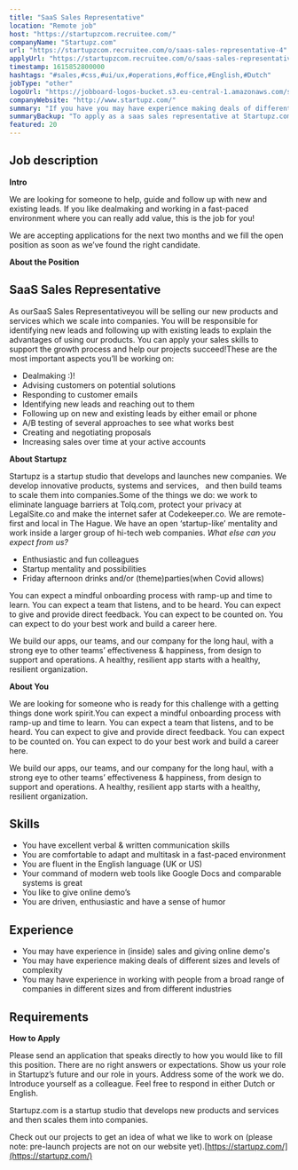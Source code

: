 ```yaml
---
title: "SaaS Sales Representative"
location: "Remote job"
host: "https://startupzcom.recruitee.com/"
companyName: "Startupz.com"
url: "https://startupzcom.recruitee.com/o/saas-sales-representative-4"
applyUrl: "https://startupzcom.recruitee.com/o/saas-sales-representative-4/c/new"
timestamp: 1615852800000
hashtags: "#sales,#css,#ui/ux,#operations,#office,#English,#Dutch"
jobType: "other"
logoUrl: "https://jobboard-logos-bucket.s3.eu-central-1.amazonaws.com/startupz-com"
companyWebsite: "http://www.startupz.com/"
summary: "If you have you may have experience making deals of different sizes and levels of complexity, Startupz.com is looking for someone with your knowledge."
summaryBackup: "To apply as a saas sales representative at Startupz.com, you preferably need to have some knowledge of: #sales, #css, #ui/ux."
featured: 20
---
```


## Job description

**Intro**

We are looking for someone to help, guide and follow up with new and existing leads. If you like dealmaking and working in a fast-paced environment where you can really add value, this is the job for you!

We are accepting applications for the next two months and we fill the open position as soon as we’ve found the right candidate.

**About the Position**

## SaaS Sales Representative

As ourSaaS Sales Representativeyou will be selling our new products and services which we scale into companies. You will be responsible for identifying new leads and following up with existing leads to explain the advantages of using our products. You can apply your sales skills to support the growth process and help our projects succeed!These are the most important aspects you’ll be working on:

*   Dealmaking :)!
*   Advising customers on potential solutions
*   Responding to customer emails
*   Identifying new leads and reaching out to them
*   Following up on new and existing leads by either email or phone
*   A/B testing of several approaches to see what works best
*   Creating and negotiating proposals
*   Increasing sales over time at your active accounts

**About Startupz**

Startupz is a startup studio that develops and launches new companies. We develop innovative products, systems and services,   and then build teams to scale them into companies.Some of the things we do: we work to eliminate language barriers at Tolq.com, protect your privacy at LegalSite.co and make the internet safer at Codekeeper.co. We are remote-first and local in The Hague. We have an open ‘startup-like’ mentality and work inside a larger group of hi-tech web companies. _What else can you expect from us?_

*   Enthusiastic and fun colleagues
*   Startup mentality and possibilities
*   Friday afternoon drinks and/or (theme)parties(when Covid allows)

You can expect a mindful onboarding process with ramp-up and time to learn. You can expect a team that listens, and to be heard. You can expect to give and provide direct feedback. You can expect to be counted on. You can expect to do your best work and build a career here.

We build our apps, our teams, and our company for the long haul, with a strong eye to other teams’ effectiveness & happiness, from design to support and operations. A healthy, resilient app starts with a healthy, resilient organization.

**About You**

We are looking for someone who is ready for this challenge with a getting things done work spirit.You can expect a mindful onboarding process with ramp-up and time to learn. You can expect a team that listens, and to be heard. You can expect to give and provide direct feedback. You can expect to be counted on. You can expect to do your best work and build a career here.

We build our apps, our teams, and our company for the long haul, with a strong eye to other teams’ effectiveness & happiness, from design to support and operations. A healthy, resilient app starts with a healthy, resilient organization.

## Skills

*   You have excellent verbal & written communication skills
*   You are comfortable to adapt and multitask in a fast-paced environment
*   You are fluent in the English language (UK or US)
*   Your command of modern web tools like Google Docs and comparable systems is great
*   You like to give online demo’s
*   You are driven, enthusiastic and have a sense of humor

## Experience

*   You may have experience in (inside) sales and giving online demo's
*   You may have experience making deals of different sizes and levels of complexity
*   You may have experience in working with people from a broad range of companies in different sizes and from different industries

## Requirements

**How to Apply**

Please send an application that speaks directly to how you would like to fill this position. There are no right answers or expectations. Show us your role in Startupz’s future and our role in yours. Address some of the work we do. Introduce yourself as a colleague. Feel free to respond in either Dutch or English.

Startupz.com is a startup studio that develops new products and services and then scales them into companies.

Check out our projects to get an idea of what we like to work on (please note: pre-launch projects are not on our website yet).[https://startupz.com/](https://startupz.com/)
